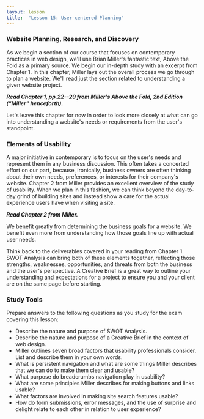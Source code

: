 ```yaml
---
layout: lesson
title:  "Lesson 15: User-centered Planning"
---
```


### Website Planning, Research, and Discovery

As we begin a section of our course that focuses on contemporary practices in web design, we'll use Brian Miller's fantastic text, Above the Fold as a primary source. We begin our in-depth study with an excerpt from Chapter 1. In this chapter, Miller lays out the overall process we go through to plan a website. We'll read just the section related to understanding a given website project.

***Read Chapter 1, pp.22--29 from Miller's Above the Fold, 2nd Edition ("Miller" henceforth).***

Let's leave this chapter for now in order to look more closely at what can go into understanding a website's needs or requirements from the user's standpoint.

### Elements of Usability

A major initiative in contemporary is to focus on the user's needs and represent them in any business discussion. This often takes a concerted effort on our part, because, ironically, business owners are often thinking about their own needs, preferences, or interests for their company's website. Chapter 2 from Miller provides an excellent overview of the study of usability. When we plan in this fashion, we can think beyond the day-to-day grind of building sites and instead show a care for the actual experience users have when visiting a site.

***Read Chapter 2 from Miller.***

We benefit greatly from determining the business goals for a website. We benefit even more from understanding how those goals line up with actual user needs. 

Think back to the deliverables covered in your reading from Chapter 1. SWOT Analysis can bring both of these elements together, reflecting those strengths, weaknesses, opportunities, and threats from both the business and the user's perspective. A Creative Brief is a great way to outline your understanding and expectations for a project to ensure you and your client are on the same page before starting. 

### Study Tools

Prepare answers to the following questions as you study for the exam covering this lesson:

* Describe the nature and purpose of SWOT Analysis.
* Describe the nature and purpose of a Creative Brief in the context of web design. 
* Miller outlines seven broad factors that usability professionals consider. List and describe them in your own words. 
* What is persistent navigation and what are some things Miller describes that we can do to make them clear and usable?
* What purpose do breadcrumbs navigation play in usability?
* What are some principles Miller describes for making buttons and links usable?
* What factors are involved in making site search features usable?
* How do form submissions, error messages, and the use of surprise and delight relate to each other in relation to user experience? 